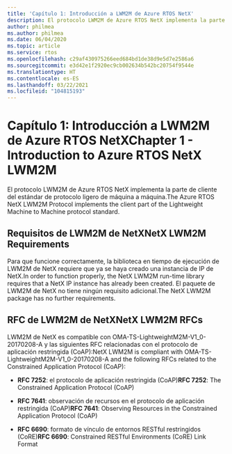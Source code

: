 ```yaml
---
title: 'Capítulo 1: Introducción a LWM2M de Azure RTOS NetX'
description: El protocolo LWM2M de Azure RTOS NetX implementa la parte de cliente del estándar de protocolo ligero de máquina a máquina.
author: philmea
ms.author: philmea
ms.date: 06/04/2020
ms.topic: article
ms.service: rtos
ms.openlocfilehash: c29af430975266eed684bd1de38d9e5d7e2586a6
ms.sourcegitcommit: e3d42e1f2920ec9cb002634b542bc20754f9544e
ms.translationtype: HT
ms.contentlocale: es-ES
ms.lasthandoff: 03/22/2021
ms.locfileid: "104815193"
---
```

# <a name="chapter-1---introduction-to-azure-rtos-netx-lwm2m"></a><span data-ttu-id="ee97b-103">Capítulo 1: Introducción a LWM2M de Azure RTOS NetX</span><span class="sxs-lookup"><span data-stu-id="ee97b-103">Chapter 1 - Introduction to Azure RTOS NetX LWM2M</span></span>

<span data-ttu-id="ee97b-104">El protocolo LWM2M de Azure RTOS NetX implementa la parte de cliente del estándar de protocolo ligero de máquina a máquina.</span><span class="sxs-lookup"><span data-stu-id="ee97b-104">The Azure RTOS NetX LWM2M Protocol implements the client part of the Lightweight Machine to Machine protocol standard.</span></span>

## <a name="netx-lwm2m-requirements"></a><span data-ttu-id="ee97b-105">Requisitos de LWM2M de NetX</span><span class="sxs-lookup"><span data-stu-id="ee97b-105">NetX LWM2M Requirements</span></span>

<span data-ttu-id="ee97b-106">Para que funcione correctamente, la biblioteca en tiempo de ejecución de LWM2M de NetX requiere que ya se haya creado una instancia de IP de NetX.</span><span class="sxs-lookup"><span data-stu-id="ee97b-106">In order to function properly, the NetX LWM2M run-time library requires that a NetX IP instance has already been created.</span></span> <span data-ttu-id="ee97b-107">El paquete de LWM2M de NetX no tiene ningún requisito adicional.</span><span class="sxs-lookup"><span data-stu-id="ee97b-107">The NetX LWM2M package has no further requirements.</span></span>

## <a name="netx-lwm2m-rfcs"></a><span data-ttu-id="ee97b-108">RFC de LWM2M de NetX</span><span class="sxs-lookup"><span data-stu-id="ee97b-108">NetX LWM2M RFCs</span></span>

<span data-ttu-id="ee97b-109">LWM2M de NetX es compatible con OMA-TS-LightweightM2M-V1_0-20170208-A y las siguientes RFC relacionadas con el protocolo de aplicación restringida (CoAP):</span><span class="sxs-lookup"><span data-stu-id="ee97b-109">NetX LWM2M is compliant with OMA-TS-LightweightM2M-V1_0-20170208-A and the following RFCs related to the Constrained Application Protocol (CoAP):</span></span>

- <span data-ttu-id="ee97b-110">**RFC 7252**: el protocolo de aplicación restringida (CoAP)</span><span class="sxs-lookup"><span data-stu-id="ee97b-110">**RFC 7252**: The Constrained Application Protocol (CoAP)</span></span>

- <span data-ttu-id="ee97b-111">**RFC 7641**: observación de recursos en el protocolo de aplicación restringida (CoAP)</span><span class="sxs-lookup"><span data-stu-id="ee97b-111">**RFC 7641**: Observing Resources in the Constrained Application Protocol (CoAP)</span></span>

- <span data-ttu-id="ee97b-112">**RFC 6690**: formato de vínculo de entornos RESTful restringidos (CoRE)</span><span class="sxs-lookup"><span data-stu-id="ee97b-112">**RFC 6690**: Constrained RESTful Environments (CoRE) Link Format</span></span>